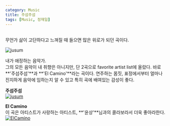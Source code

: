 ```yaml
---
category: Music  
title: 주섬주섬    
tags: [Music, 정재일]   
--- 
```

<br>
무언가 삶이 고단하다고 느껴질 때 들으면 많은 위로가 되던 곡이다.  

![jusum](https://www.dropbox.com/s/cqphqpc5ar7o1oa/jusum.jpg?raw=1)

내가 애정하는 음악가.  
그의 모든 음악이 내 취향은 아니지만, 단 2곡으로 favorite artist list에 올랐다. 바로 **'주섬주섬'**과 **'El Camino'**라는 곡이다. 연주하는 몸짓, 표정에서부터 얼마나 진지하게 음악에 임하는지 알 수 있고 특히 곡에 배여있는 감성이 좋다.

**주섬주섬**  
[![jusum](http://img.youtube.com/vi/MlMjf-p7_kI/0.jpg)](http://www.youtube.com/watch?v=MlMjf-p7_kI "jusum")

**El Camino**    
이 곡은 아티스트가 사랑하는 아티스트, **'윤상'**님과의 콜라보라서 더욱 좋아라한다.  
[![ElCamino](http://img.youtube.com/vi/BSMTLVFhrg4/0.jpg)](http://www.youtube.com/watch?v=BSMTLVFhrg4 "ElCamino")


